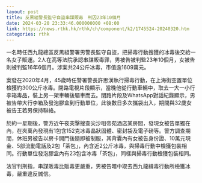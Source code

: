 ```yaml
---
layout: post
title: 反黑組警長監守自盜串謀販毒　判囚23年10個月
date: 2024-03-20 23:33:46.000000000 +08:00
link: https://news.rthk.hk/rthk/ch/component/k2/1745524-20240320.htm
categories: rthk
---
```


一名時任西九龍總區反黑組警署男警長監守自盜，把掃毒行動搜獲的冰毒後交給一名女子販運。2人在高等法院承認串謀販毒罪，男被告被判監23年10個月，女被告則被判監16年6個月。涉案共24公斤冰毒，市值逾1609萬元。

案發在2020年4月，45歲時任警署警長許思漢執行掃毒行動，在上海街空置單位檢獲約300公斤冰毒。閉路電視片段顯示，當晚他從行動車輛中，取去一大一小行李箱毒品，裝上另一架車輛後驅車而去。閉路片段及WhatsApp對話紀錄顯示，男被告帶大行李箱及發泡膠盒到行動單位，此後數日多次攜袋出入，期間與32歲女被告王若男保持聯絡。

於約一星期後，警方近午夜突擊搜查尖沙咀帝苑酒店某房間，發現女被告單獨在內，在夾萬內發現有1包含152克冰毒晶狀固體、密封袋及電子磅等。警方調查期間，休班男被告以房卡開門後隨即被制服，其背囊內有女被告身份證、10萬元現金、5部流動電話及2包「茶包」，內含近2公斤冰毒，與掃毒行動中檢獲包裝相同。行動單位發泡膠盒內有23包含冰毒「茶包」，同樣與掃毒行動檢獲包裝相同。

法官判刑指，串謀販毒比販毒更嚴重，男被告暗中取去西九龍緝毒行動所檢獲冰毒，嚴重違反誠信。
